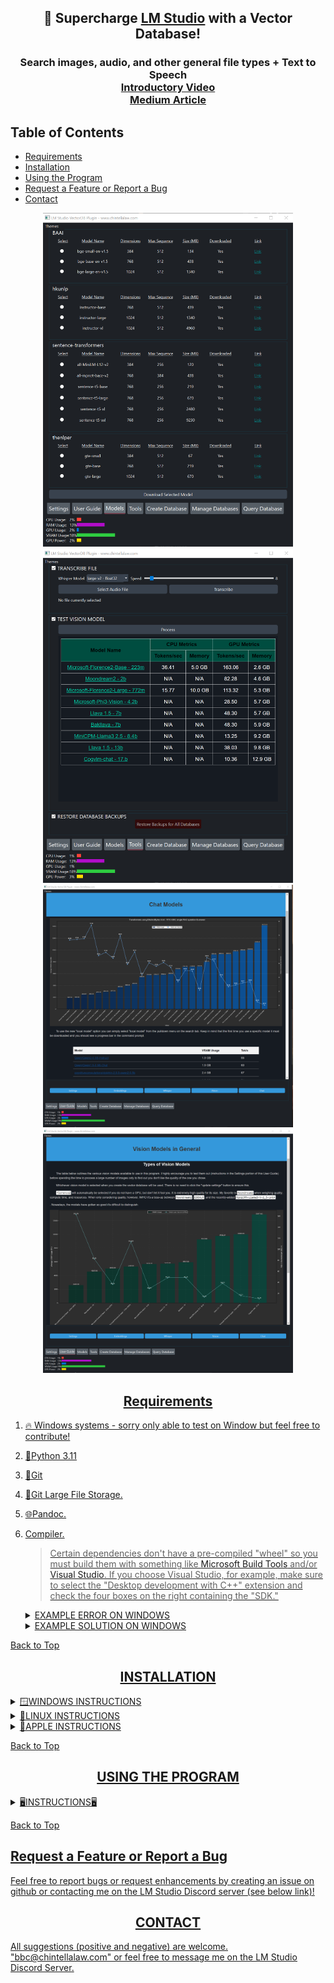 <div align="center">
  <h2>🚀 Supercharge <a href="https://lmstudio.ai/">LM Studio</a> with a Vector Database!</h2>
  <h3>Search images, audio, and other general file types + Text to Speech<br><a href="https://www.youtube.com/watch?v=J1t95ecV11U">Introductory Video</a><br><a href="https://medium.com/@vici0549/search-images-with-vector-database-retrieval-augmented-generation-rag-3d5a48881de5">Medium Article</a></h3>
</div>

## Table of Contents
- [Requirements](#requirements)
- [Installation](#installation)
- [Using the Program](#using-the-program)
- [Request a Feature or Report a Bug](#request-a-feature-or-report-a-bug)
- [Contact](#contact)

<div align="center">
    <a href="https://github.com/BBC-Esq/ChromaDB-Plugin-for-LM-Studio/raw/main/example1.png" target="_blank">
        <img src="https://github.com/BBC-Esq/ChromaDB-Plugin-for-LM-Studio/raw/main/example1.png" alt="Example Image" width="400">
    </a>
    <a href="https://github.com/BBC-Esq/ChromaDB-Plugin-for-LM-Studio/raw/main/example2.png" target="_blank">
        <img src="https://github.com/BBC-Esq/ChromaDB-Plugin-for-LM-Studio/raw/main/example2.png" alt="Example Image" width="400">
    </a>
    <a href="https://github.com/BBC-Esq/ChromaDB-Plugin-for-LM-Studio/raw/main/example3.png" target="_blank">
        <img src="https://github.com/BBC-Esq/ChromaDB-Plugin-for-LM-Studio/raw/main/example3.png" alt="Example Image" width="400">
    </a>
    <a href="https://github.com/BBC-Esq/ChromaDB-Plugin-for-LM-Studio/raw/main/example4.png" target="_blank">
        <img src="https://github.com/BBC-Esq/ChromaDB-Plugin-for-LM-Studio/raw/main/example4.png" alt="Example Image" width="400">
    </a>
</div>

<a name="requirements"></a>
<div align="center"> <h2><u>Requirements</h2></div>
  
1) 🔥 Windows systems - sorry only able to test on Window but feel free to contribute!
2) 🐍[Python 3.11](https://www.python.org/downloads/release/python-3119/)
3) 📁[Git](https://git-scm.com/downloads)
4) 📁[Git Large File Storage](https://git-lfs.com/).
5) 🌐[Pandoc](https://github.com/jgm/pandoc/releases).
6) Compiler.
   > Certain dependencies don't have a pre-compiled "wheel" so you must build them with something like [Microsoft Build Tools](https://visualstudio.microsoft.com/visual-cpp-build-tools/) and/or [Visual Studio](https://visualstudio.microsoft.com/).  If you choose Visual Studio, for example, make sure to select the "Desktop development with C++" extension and check the four boxes on the right containing the "SDK."

   <details>
     <summary>EXAMPLE ERROR ON WINDOWS</summary>
     <img src="https://github.com/BBC-Esq/ChromaDB-Plugin-for-LM-Studio/raw/main/sample_error.png">
   </details>

   <details>
     <summary>EXAMPLE SOLUTION ON WINDOWS</summary>
     <img src="https://github.com/BBC-Esq/ChromaDB-Plugin-for-LM-Studio/raw/main/build_tools.png">
   </details>

[Back to Top](#top)

<a name="installation"></a>
<div align="center"> <h2>INSTALLATION</h2></div>

<details>
  <summary>🪟WINDOWS INSTRUCTIONS</summary>
  
### Step 1
Download the latest "release," extract its contents, and navigate to the "src" folder to run the following commands:
  * NOTE: If you clone this repository you WILL NOT get the latest release.  Instead, you will development versions of this program which may or may not be stable.
### Step 2
Within the ```src``` folder, open a command prompt and create a [virtual environment](https://realpython.com/python-virtual-environments-a-primer/):
```
python -m venv .
```
### Step 3
Activate the virtual environment:
```
.\Scripts\activate
```
### Step 4
Run the setup script:
   > Only for ```Windows``` for now.
```
python setup_windows.py
```
### Optional Step 5
Run this command if you want to doublecheck that you installed the Pytorch and gpu-acceleration software correctly:
```
python check_gpu.py
```
</details>

<details>
  <summary>🐧LINUX INSTRUCTIONS</summary>

Linux users must use Release v3.5.2 until I can update the codebase due to recent major changes.  Download the ZIP file for that release and follow the instructions in the readme.md.

</details>

<details>
  <summary>🍎APPLE INSTRUCTIONS</summary>

MacOS users must use Release v3.5.2 until I can update the codebase due to recent major changes.  Download the ZIP file for that release and follow the instructions in the readme.md.

</details>

[Back to Top](#top)

<a name="using-the-program"></a>
<div align="center"> <h2>USING THE PROGRAM</h2></div>
<details>
  <summary>🖥️INSTRUCTIONS🖥</summary>

## Activate Virtual Environment
* Every time you want to use the program you must activate the virtual environment first from within the ```src``` folder.
## Start the Program
To start the program run this command:
```
python gui.py
```

## 🔥Important🔥
* Read the User Guide located within the graphical user interface itself.

## Download Vector Model
* Select and download a vector/embedding model from the ```Models Tab```.

## Create a Vector Database
This program extracts the text from a variety of file types and puts them into the vector database.  It also allows you to create summarizes of images and transcriptions of audio files to be put into the database.

### Entering General File Types

In the ```Create Database``` tab, select files you want to add to the database.  You can click the ```Choose Files``` button as many times as you want.
   > The supported file extensions are: ```.pdf```, ```.docx```, ```.epub```, ```.txt```, ```.html```, ```.enex```, ```.eml```, ```.msg```, ```.csv```, ```.xls```, ```.xlsx```, ```.rtf```, ```.odt```.

### Entering Images
This program uses "vision" models to create summaries of images, which can then be entered into the database and searched.  Before inputting images, I highly recommend that you test the various vision models for the one you like the most.

To test a vision model:
1) From the ```Create Database``` tab, select one or more images.
2) From the ```Settings``` tab, select the vision model you want to test.
3) From the ```Tools``` tab, process the images.

After determining which vision model you like, add images to the database by selecting them from the ```Create Database``` tab like any other file.  When you eventually create the database they will be automatically processed.
   > Supported file types are: ```.png```, ```.jpg```, ```.jpeg```, ```.bmp```, ```.gif```, ```.tif```, ```.tiff```

### Entering Audio Files
Audio files can be transcribed and put into the database to be searched.  Before transcribing a long audio file, I highly recommend testing the various ```Whisper``` models on a shorter audio file as well as experimenting with different ```batch``` settings.  Your goal should be to use as large of a ```Whisper``` model as your GPU supports and then adjust the batch size to keep the VRAM usage within your available VRAM> to ensure that the settings don't exceed your available VRAM.
   > Supported audio extensions include, but are not limited to: ```.mp3```, ```.wav```, ```.m4a```, ```.ogg```, ```.wma```

To test optimal settings:
1) Within the ```Tools``` tab, select a short audio file.
2) Select a ```Whisper``` model.  Read more about the size and quantization levels in the ```User Guide```.
3) Process the audio file.
4) Within the ```Create Database``` tab, doubleclick the transcription that was just created.
5) Skim the ```page content``` field to get a sense of whether the transcription is accurate enough for your use-case or if you need to selecta more accurate ```Whisper``` model.
   > To avoid getting a shoddy transcription, it is always better IMHO to choose as large a model as possible, reducing the ```batch``` setting if need be to keep the VRAM requirements within you're available VRAM.

Once you've obtained the optimal settings for your system, it's time to transcribe an audio file into the database:
1) Within the ```Create Database``` tab, delete any transcriptions you don't want entered into the database.
2) Create new transctiptions you want entered (repeate for multiple files).
   > Batch processing is not yet available.

### Actually Creating The Database
* Download a vector model from the ```Models``` tab.
* Within the ```Create Database``` tab, create the database.

### Manging the Database
* The ```Manage Database``` tab allows you to view the contents of all databases that you've created and delete them if you want.

## Query a Database (No LM Studio)
* In the ```Query Database``` tab, select the database you want to use from the pulldown menu.
* Enter your question by typing it or using the ```Record Question``` button.
* Check the ```chunks only``` checkbox to only receive the relevant contexts.
* Click ```Submit Question```.
  * In the ```Settings``` tab, you can change multiple settings regarding querying the database.  More information can be found in the User Guide.

## Query a Database with a Response From LM Studio
This program gets relevant chunks from the vector database and forwarding them - along with your question - to LM Studio for an answer!
* Perform the above steps regarding entering a question and choosing settings, but make sure that ```Chunks Only``` is 🔥UNCHECKED🔥.
* Start LM Studio and go to the Server tab on the left.
* Load a model.
* Turn ```Apply Prompt Formatting``` to "OFF."
* On the right side within ```Prompt Format```, make sure that all of the following settings are blank:
  * ```System Message Prefix```
  * ```System Message Suffix```
  * ```User Message Prefix```
  * ```User Message Suffix```
* At the top, load a model within LM Studio.
* On the right, adjust the ```GPU Offload``` setting to your liking.
* Within my program, go to the ```Settings``` tab, select the appropriate prompt format for the model loaded in LM Studio, click ```Update Settings```.
* In LM Studio,  click ```Start Server.```
* In the ```Query Database``` tab, click ```Submit Question```.

</details>

[Back to Top](#top)

<a name="request-a-feature-or-report-a-bug"></a>
## Request a Feature or Report a Bug

Feel free to report bugs or request enhancements by creating an issue on github or contacting me on the LM Studio Discord server (see below link)!

<a name="contact"></a>
<div align="center"><h2>CONTACT</h2></div>

All suggestions (positive and negative) are welcome.  "bbc@chintellalaw.com" or feel free to message me on the [LM Studio Discord Server](https://discord.gg/aPQfnNkxGC).


